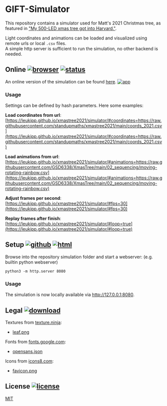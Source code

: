 # GIFT-Simulator

This repository contains a simulator used for Matt's 2021 Christmas tree, as featured in ["My 500-LED xmas tree got into Harvard."](https://youtu.be/WuMRJf6B5Q4).

Light coordinates and animations can be loaded and visualized using remote urls or local `.csv` files.  
A simple http server is sufficient to run the simulation, no other backend is needed.  


## Online [![browser](https://img.shields.io/badge/browser-gray?logo=googlechrome&logoColor=white)](#Online) [![status](https://img.shields.io/badge/status-up-brightgreen)](#Online)

An online version of the simulation can be found [here](https://leukipp.github.io/xmastree2021/simulator).
[![app](/simulator/img/app.gif)](https://leukipp.github.io/xmastree2021/simulator)

### Usage
Settings can be defined by hash parameters. Here some examples:

**Load coordinates from url**:  
[https://leukipp.github.io/xmastree2021/simulator/#coordinates=https://raw.githubusercontent.com/standupmaths/xmastree2021/main/coords_2021.csv](https://leukipp.github.io/xmastree2021/simulator/#coordinates=https://raw.githubusercontent.com/standupmaths/xmastree2021/main/coords_2021.csv)

**Load animations from url**:  
[https://leukipp.github.io/xmastree2021/simulator/#animations=https://raw.githubusercontent.com/GSD6338/XmasTree/main/02_sequencing/moving-rotating-rainbow.csv](https://leukipp.github.io/xmastree2021/simulator/#animations=https://raw.githubusercontent.com/GSD6338/XmasTree/main/02_sequencing/moving-rotating-rainbow.csv)

**Adjust frames per second**:  
[https://leukipp.github.io/xmastree2021/simulator/#fps=30](https://leukipp.github.io/xmastree2021/simulator/#fps=30)

**Replay frames after finish**:  
[https://leukipp.github.io/xmastree2021/simulator/#loop=true](https://leukipp.github.io/xmastree2021/simulator/#loop=true)


## Setup [![github](https://img.shields.io/badge/github-gray?logo=github&logoColor=white)](#Setup) [![html](https://img.shields.io/badge/html-gray?logo=html5&logoColor=white)](#Setup)
Browse into the repository simulation folder and start a webserver: (e.g. builtin python webserver)

```
python3 -m http.server 8080
```

### Usage

The simulation is now locally available via http://127.0.0.1:8080.


## Legal [![download](https://img.shields.io/badge/download-free-lightgrey)](#Legal)

Textures from [texture.ninja](https://texture.ninja):

- [leaf.png](https://texture.ninja/textures/Leaves/4)

Fonts from [fonts.google.com](https://fonts.google.com):

- [opensans.json](https://fonts.google.com/specimen/Open+Sans)

Icons from [icons8.com](https://icons8.com):

- [favicon.png](https://icons8.com/icon/9jXKB0NN0fzm/christmas-tree)


## License [![license](https://img.shields.io/badge/license-MIT-green)](#License)

[MIT](/LICENSE)
